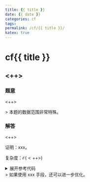 ```yaml
---
title: {{ title }}
date: {{ date }}
categories: cf
tags:
permalink: /cf/{{ title }}/
katex: true
---
```


<!-- more -->

# cf{{ title }}

## <++>
### 题意

<++>

<div class="danger">
> 本题的数据范围非常特殊。
</div>

### 解答

<++>

<div class="gray">
证明：xxx。
</div>

复杂度：$\mathcal O(<++>)$

<details> <summary> 展开参考代码 </summary>

<++>

</details>

<div class="info">
> 如果使用 xxx 手段，还可以进一步优化。
</div>